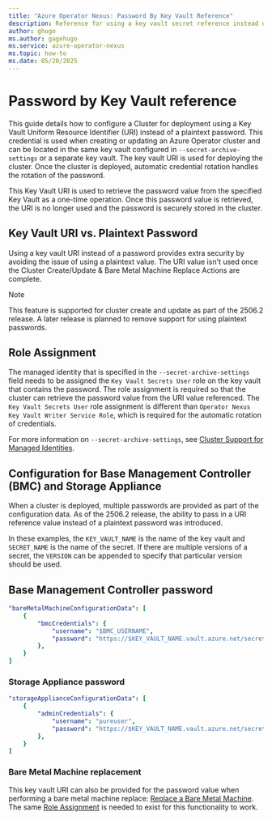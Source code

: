 ```yaml
---
title: "Azure Operator Nexus: Password By Key Vault Reference"
description: Reference for using a key vault secret reference instead of a plaintext password
author: ghugo
ms.author: gagehugo
ms.service: azure-operator-nexus
ms.topic: how-to
ms.date: 05/20/2025
---
```


# Password by Key Vault reference

This guide details how to configure a Cluster for deployment using a Key Vault Uniform Resource Identifier (URI) instead of a plaintext password. This credential is used when creating or updating an Azure Operator cluster and can be located in the same key vault configured in `--secret-archive-settings` or a separate key vault. The key vault URI is used for deploying the cluster. Once the cluster is deployed, automatic credential rotation handles the rotation of the password.

This Key Vault URI is used to retrieve the password value from the specified Key Vault as a one-time operation. Once this password value is retrieved, the URI is no longer used and the password is securely stored in the cluster.

## Key Vault URI vs. Plaintext Password

Using a key vault URI instead of a password provides extra security by avoiding the issue of using a plaintext value. The URI value isn't used once the Cluster Create/Update & Bare Metal Machine Replace Actions are complete.

>[!NOTE]
> This feature is supported for cluster create and update as part of the 2506.2 release. A later release is planned to remove support for using plaintext passwords.

## Role Assignment

The managed identity that is specified in the `--secret-archive-settings` field needs to be assigned the `Key Vault Secrets User` role on the key vault that contains the password. The role assignment is required so that the cluster can retrieve the password value from the URI value referenced. The `Key Vault Secrets User` role assignment is different than `Operator Nexus Key Vault Writer Service Role`, which is required for the automatic rotation of credentials.

For more information on `--secret-archive-settings`, see [Cluster Support for Managed Identities](./howto-cluster-managed-identity-user-provided-resources.md#key-vault-settings).

## Configuration for Base Management Controller (BMC) and Storage Appliance

When a cluster is deployed, multiple passwords are provided as part of the configuration data. As of the 2506.2 release, the ability to pass in a URI reference value instead of a plaintext password was introduced.

In these examples, the `KEY_VAULT_NAME` is the name of the key vault and `SECRET_NAME` is the name of the secret. If there are multiple versions of a secret, the `VERSION` can be appended to specify that particular version should be used.

## Base Management Controller password

```yaml
"bareMetalMachineConfigurationData": [
    {
        "bmcCredentials": {
            "username": "$BMC_USERNAME",
            "password": "https://$KEY_VAULT_NAME.vault.azure.net/secrets/$SECRET_NAME/$VERSION"
        },
    }
]
```

### Storage Appliance password

```yaml
"storageApplianceConfigurationData": [
    {
        "adminCredentials": {
            "username": "pureuser",
            "password": "https://$KEY_VAULT_NAME.vault.azure.net/secrets/$SECRET_NAME/$VERSION"
        },
    }
]
```

### Bare Metal Machine replacement

This key vault URI can also be provided for the password value when performing a bare metal machine replace: [Replace a Bare Metal Machine](./howto-baremetal-functions.md#replace-a-bare-metal-machine). The same [Role Assignment](#role-assignment) is needed to exist for this functionality to work.